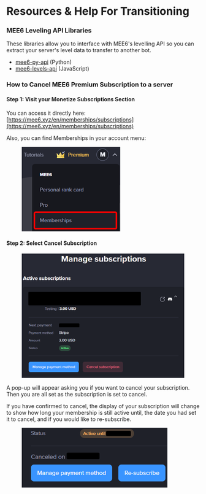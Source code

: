 # Resources & Help For Transitioning

### MEE6 Leveling API Libraries

These libraries allow you to interface with MEE6's levelling API so you can extract your server's level data to transfer to another bot.

* [mee6-py-api](https://github.com/hyperevo/mee6-py-api) (Python)
* [mee6-levels-api](https://github.com/rjt-rockx/mee6-levels-api) (JavaScript)

### How to Cancel MEE6 Premium Subscription to a server

#### Step 1: Visit your Monetize Subscriptions Section

You can access it directly here: [https://mee6.xyz/en/memberships/subscriptions](https://mee6.xyz/en/memberships/subscriptions)

Also, you can find Memberships in your account menu:

<figure><img src=".gitbook/assets/image (2) (1).png" alt=""><figcaption></figcaption></figure>

#### Step 2: Select Cancel Subscription

<figure><img src=".gitbook/assets/image (1) (1) (1) (1).png" alt=""><figcaption></figcaption></figure>

A pop-up will appear asking you if you want to cancel your subscription. Then you are all set as the subscription is set to cancel.

If you have confirmed to cancel, the display of your subscription will change to show how long your membership is still active until, the date you had set it to cancel, and if you would like to re-subscribe.

<figure><img src=".gitbook/assets/image (55).png" alt=""><figcaption></figcaption></figure>
